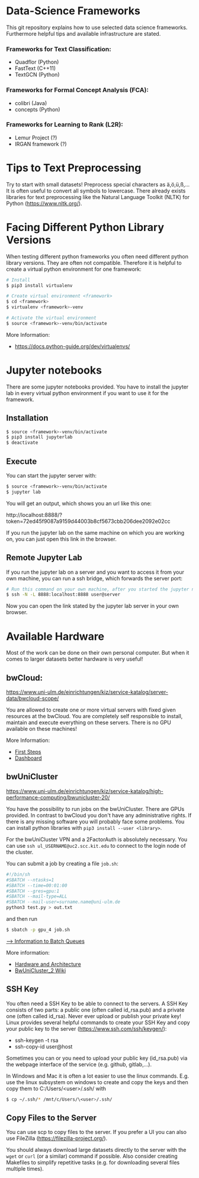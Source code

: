 # Data-Science Frameworks

This git repository explains how to use selected data science frameworks. Furthermore helpful tips and available infrastructure are stated. 

### Frameworks for Text Classification: 
 - Quadflor (Python)
 - FastText (C++11)
 - TextGCN (Python)

### Frameworks for Formal Concept Analysis (FCA): 
 - colibri (Java)
 - concepts (Python)

### Frameworks for Learning to Rank (L2R): 
 - Lemur Project (?)
 - IRGAN framework (?)



# Tips to Text Preprocessing
Try to start with small datasets! Preprocess special characters as ä,ö,ü,ß,... 
It is often useful to convert all symbols to lowercase. 
There already exists libraries for text preprocessing like the Natural Language Toolkit (NLTK) for Python (https://www.nltk.org/). 



# Facing Different Python Library Versions
When testing different python frameworks you often need different python library versions. They are often not compatible. Therefore it is helpful to create a virtual python environment for one framework: 

```bash
# Install
$ pip3 install virtualenv

# Create virtual environment <framework>
$ cd <framework>
$ virtualenv <framework>-venv

# Activate the virtual environment
$ source <framework>-venv/bin/activate
```

More Information:
 - https://docs.python-guide.org/dev/virtualenvs/



# Jupyter notebooks
There are some jupyter notebooks provided. You have to install the jupyter lab in every virtual python environment if you want to use it for the framework. 

## Installation
```bash
$ source <framework>-venv/bin/activate
$ pip3 install jupyterlab
$ deactivate
```

## Execute
You can start the jupyter server with: 
```bash
$ source <framework>-venv/bin/activate
$ jupyter lab
```

You will get an output, which shows you an url like this one:

http://localhost:8888/?token=72ed45f9087a9159d44003b8cf5673cbb206dee2092e02cc

If you run the jupyter lab on the same machine on which you are working on, you can just open this link in the browser. 

## Remote Jupyter Lab
If you run the jupyter lab on a server and you want to access it from your own machine, you can run a ssh bridge, which forwards the server port: 

```bash
# Run this command on your own machine, after you started the jupyter notebook on the server
$ ssh -N -L 8888:localhost:8888 user@server
```

Now you can open the link stated by the jupyter lab server in your own browser.

# Available Hardware
Most of the work can be done on their own personal computer. But when it comes to larger datasets better hardware is very useful! 


## bwCloud: 
https://www.uni-ulm.de/einrichtungen/kiz/service-katalog/server-data/bwcloud-scope/ 

You are allowed to create one or more virtual servers with fixed given resources at the bwCloud. You are completely self responsible to install, maintain and execute everything on these servers. 
There is no GPU available on these machines! 

More Information: 
 - [First Steps](https://www.bw-cloud.org/de/erste_schritte)
 - [Dashboard](https://portal.bw-cloud.org/auth/login/?next=/)


## bwUniCluster
https://www.uni-ulm.de/einrichtungen/kiz/service-katalog/high-performance-computing/bwunicluster-20/

You have the possibility to run jobs on the bwUniCluster. There are GPUs provided. In contrast to bwCloud you don't have any administrative rights. If there is any missing software you will probably face some problems. 
You can install python libraries with `pip3 install --user <library>`. 

For the bwUniCluster VPN and a 2FactorAuth is absolutely necessary. You can use 
`ssh ul_USERNAME@uc2.scc.kit.edu` to connect to the login node of the cluster. 

You can submit a job by creating a file `job.sh`: 
```bash
#!/bin/sh
#SBATCH --ntasks=1
#SBATCH --time=00:01:00
#SBATCH --gres=gpu:1
#SBATCH --mail-type=ALL
#SBATCH --mail-user=surname.name@uni-ulm.de
python3 test.py > out.txt
```

and then run 
```bash
$ sbatch -p gpu_4 job.sh
```
[--> Information to Batch Queues](https://wiki.bwhpc.de/e/BwUniCluster_2.0_Batch_Queues)

More information: 
 - [Hardware and Architecture](https://wiki.bwhpc.de/e/BwUniCluster_2.0_Hardware_and_Architecture)
 - [BwUniCluster_2 Wiki](https://wiki.bwhpc.de/e/Category:BwUniCluster_2.0)


## SSH Key
You often need a SSH Key to be able to connect to the servers. A SSH Key consists of two parts: a public one (often called id_rsa.pub) and a private one (often called id_rsa). Never ever upload or publish your private key! Linux provides several helpful commands to create your SSH Key and copy your public key to the server (https://www.ssh.com/ssh/keygen/): 
 - ssh-keygen -t rsa 
 - ssh-copy-id user@host

Sometimes you can or you need to upload your public key (id_rsa.pub) via the webpage interface of the service (e.g. github, gitlab,...). 

In Windows and Mac it is often a lot easier to use the linux commands. E.g. use the linux subsystem on windows to create and copy the keys and then copy them to C:/Users/\<user>/.ssh/ with 

```bash
$ cp ~/.ssh/* /mnt/c/Users/\<user>/.ssh/
```


## Copy Files to the Server
You can use scp to copy files to the server. If you prefer a UI you can also use FileZilla (https://filezilla-project.org/). 

You should always download large datasets directly to the server with the `wget` or `curl` (or a similar) command if possible. Also consider creating Makefiles to simplify repetitive tasks (e.g. for downloading several files multiple times). 

